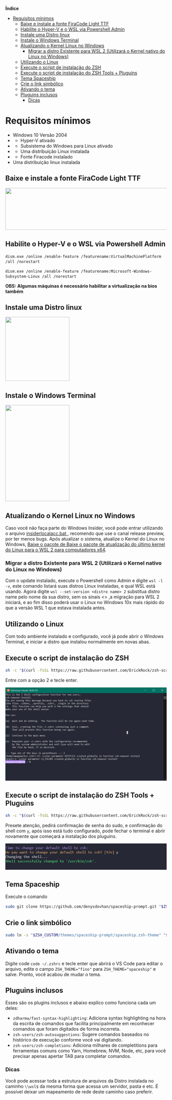**Índice**

- [Requisitos mínimos](#requisitos-m%c3%adnimos)
  - [Baixe e instale a fonte FiraCode Light TTF](#baixe-e-instale-a-fonte-firacode-light-ttf)
  - [Habilite o Hyper-V e o WSL via Powershell Admin](#habilite-o-hyper-v-e-o-wsl-via-powershell-admin)
  - [Instale uma Distro linux](#instale-uma-distro-linux)
  - [Instale o Windows Terminal](#instale-o-windows-terminal)
  - [Atualizando o Kernel Linux no Windows](#atualizando-o-kernel-linux-no-windows)
    - [Migrar a distro Existente para WSL 2 (Utilizará o Kernel nativo do Linux no Windows)](#migrar-a-distro-existente-para-wsl-2-utilizar%c3%a1-o-kernel-nativo-do-linux-no-windows)
  - [Utilizando o Linux](#utilizando-o-linux)
  - [Execute o script de instalação do ZSH](#execute-o-script-de-instala%c3%a7%c3%a3o-do-zsh)
  - [Execute o script de instalação do ZSH Tools + Pluguins](#execute-o-script-de-instala%c3%a7%c3%a3o-do-zsh-tools--pluguins)
  - [Tema Spaceship](#tema-spaceship)
  - [Crie o link simbólico](#crie-o-link-simb%c3%b3lico)
  - [Ativando o tema](#ativando-o-tema)
  - [Pluguins inclusos](#pluguins-inclusos)
    - [Dicas](#dicas)

# Requisitos mínimos
- Windows 10 Versão 2004
- - Hyper-V ativado
- - Subsistema do Windows para Linux ativado
- - Uma distribuição Linux instalada
- - Fonte Firacode instalado
- Uma distribuição linux instalada

## Baixe e instale a fonte FiraCode Light TTF
<a href="https://github.com/tonsky/FiraCode/releases/download/4/Fira_Code_v4.zip"><img src="https://raw.githubusercontent.com/tonsky/FiraCode/master/extras/download.png" width="520" height="130"></a>

## Habilite o Hyper-V e o WSL via Powershell Admin

```pws
dism.exe /online /enable-feature /featurename:VirtualMachinePlatform /all /norestart
```

```pws
dism.exe /online /enable-feature /featurename:Microsoft-Windows-Subsystem-Linux /all /norestart
```
**OBS: Algumas máquinas é necessário habilitar a virtualização na bios também**

## Instale uma Distro linux
<a href="https://www.microsoft.com/pt-br/p/ubuntu/9nblggh4msv6?SilentAuth=1&wa=wsignin1.0&activetab=pivot:overviewtab"><img src="https://store-images.s-microsoft.com/image/apps.63954.13510798887446365.018f40a9-2b3c-4ff8-bb22-6247f3e8bb82.2b3e22de-e0e8-4c6d-bac4-cf78a8b03158?mode=scale&q=90&h=270&w=270&background=%23E95420" width="200" height="200"></a>

## Instale o Windows Terminal

<a href="https://www.microsoft.com/pt-br/p/windows-terminal/9n0dx20hk701?activetab=pivot:overviewtab"><img src="https://store-images.s-microsoft.com/image/apps.22832.13926773940052066.96ea379b-9e7a-49f1-8cee-25ed75770e30.dcdc888f-85a5-4182-8126-245f0757ef3a?mode=scale&q=90&h=300&w=200" width="200" height="300"></a>

## Atualizando o Kernel Linux no Windows

Caso você não faça parte do Windows Insider, você pode entrar utilizando o arquivo <a href="https://github.com/ErickRock/zsh-script/releases/download/3.1/insiderlocalacc.bat">insiderlocalacc.bat </a>, recomendo que use o canal release preview, por ter menos bugs.
Após atualizar o sistema, atualize o Kernel do Linux no Windows, <a href="https://wslstorestorage.blob.core.windows.net/wslblob/wsl_update_x64.msi">Baixe o pacote de Baixe o pacote de atualização do último kernel do Linux para o WSL 2 para computadores x64</a>.

### Migrar a distro Existente para WSL 2 (Utilizará o Kernel nativo do Linux no Windows)

Com o update instalado, execute o Powershell como Admin e digite `wsl -l -v`, este comando listará suas distros Linux instaladas, e qual WSL está usando. Agora digite `wsl --set-version <distro name> 2` substitua distro name pelo nome da sua distro, sem os sinais <> ,a migração para WSL 2 iniciará, e ao fim disso poderá usar o Linux no Windows 10x mais rápido do que a versão WSL 1 que estava instalada antes.

## Utilizando o Linux

Com todo ambiente instalado e configurado, você já pode abrir o Windows Terminal, e iniciar a distro que instalou normalmente em novas abas.

## Execute o script de instalação do ZSH

```bash
sh -c "$(curl -fsSL https://raw.githubusercontent.com/ErickRock/zsh-script/master/zsh-install.sh)" -y
```

Entre com a opção 2 e tecle enter.

![](/.github/default.png)

## Execute o script de instalação do ZSH Tools + Pluguins

```bash
sh -c "$(curl -fsSL https://raw.githubusercontent.com/ErickRock/zsh-script/master/tools-zsh-install.sh)" -y
```

Presete atenção, pedirá confirmação de senha do sudo, e confirmação do shell com `y`, após isso está tudo configurado, pode fechar o terminal e abrir novamente que começará a instalação dos pluguins.

![](/.github/yes.png)

## Tema Spaceship

Execute o comando

```bash
sudo git clone https://github.com/denysdovhan/spaceship-prompt.git "$ZSH_CUSTOM/themes/spaceship-prompt"
```

## Crie o link simbólico

```bash
sudo ln -s "$ZSH_CUSTOM/themes/spaceship-prompt/spaceship.zsh-theme" "$ZSH_CUSTOM/themes/spaceship.zsh-theme"
```

## Ativando o tema

Digite code `code ~/.zshrc` e tecle enter que abrirá o VS Code para editar o arquivo, edite o campo `ZSH_THEME="fino"` para `ZSH_THEME="spaceship"` e salve. Pronto, você acabou de mudar o tema.

## Pluguins inclusos

Esses são os plugins inclusos e abaixo explico como funciona cada um deles:

- `zdharma/fast-syntax-highlighting`: Adiciona syntax highlighting na hora da escrita de comandos que facilita principalmente em reconhecer comandos que foram digitados de forma incorreta.
- `zsh-users/zsh-autosuggestions`: Sugere comandos baseados no histórico de execução conforme você vai digitando.
- `zsh-users/zsh-completions`: Adiciona milhares de completitions para ferramentas comuns como Yarn, Homebrew, NVM, Node, etc, para você precisar apenas apertar TAB para completar comandos.

### Dicas

Você pode acessar toda a estrutura de arquivos da Distro instalada no caminho `\\wsl$` da mesma forma que acessa um servidor, pasta e etc. É possível deixar um mapeamento de rede deste caminho caso preferir.